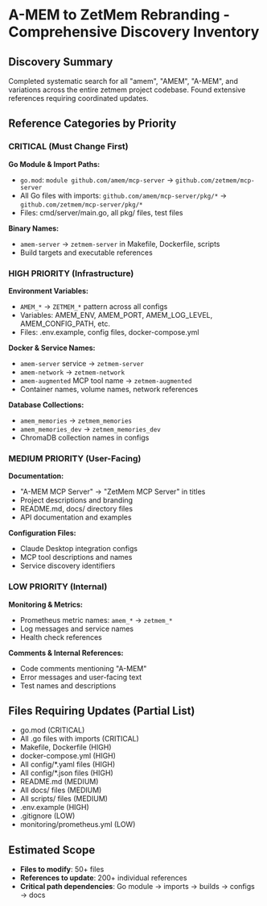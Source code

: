 # A-MEM to ZetMem Rebranding - Comprehensive Discovery Inventory

## Discovery Summary
Completed systematic search for all "amem", "AMEM", "A-MEM", and variations across the entire zetmem project codebase. Found extensive references requiring coordinated updates.

## Reference Categories by Priority

### CRITICAL (Must Change First)
**Go Module & Import Paths:**
- `go.mod`: `module github.com/amem/mcp-server` → `github.com/zetmem/mcp-server`
- All Go files with imports: `github.com/amem/mcp-server/pkg/*` → `github.com/zetmem/mcp-server/pkg/*`
- Files: cmd/server/main.go, all pkg/ files, test files

**Binary Names:**
- `amem-server` → `zetmem-server` in Makefile, Dockerfile, scripts
- Build targets and executable references

### HIGH PRIORITY (Infrastructure)
**Environment Variables:**
- `AMEM_*` → `ZETMEM_*` pattern across all configs
- Variables: AMEM_ENV, AMEM_PORT, AMEM_LOG_LEVEL, AMEM_CONFIG_PATH, etc.
- Files: .env.example, config files, docker-compose.yml

**Docker & Service Names:**
- `amem-server` service → `zetmem-server`
- `amem-network` → `zetmem-network`
- `amem-augmented` MCP tool name → `zetmem-augmented`
- Container names, volume names, network references

**Database Collections:**
- `amem_memories` → `zetmem_memories`
- `amem_memories_dev` → `zetmem_memories_dev`
- ChromaDB collection names in configs

### MEDIUM PRIORITY (User-Facing)
**Documentation:**
- "A-MEM MCP Server" → "ZetMem MCP Server" in titles
- Project descriptions and branding
- README.md, docs/ directory files
- API documentation and examples

**Configuration Files:**
- Claude Desktop integration configs
- MCP tool descriptions and names
- Service discovery identifiers

### LOW PRIORITY (Internal)
**Monitoring & Metrics:**
- Prometheus metric names: `amem_*` → `zetmem_*`
- Log messages and service names
- Health check references

**Comments & Internal References:**
- Code comments mentioning "A-MEM"
- Error messages and user-facing text
- Test names and descriptions

## Files Requiring Updates (Partial List)
- go.mod (CRITICAL)
- All .go files with imports (CRITICAL)
- Makefile, Dockerfile (HIGH)
- docker-compose.yml (HIGH)
- All config/*.yaml files (HIGH)
- All config/*.json files (HIGH)
- README.md (MEDIUM)
- All docs/ files (MEDIUM)
- All scripts/ files (MEDIUM)
- .env.example (HIGH)
- .gitignore (LOW)
- monitoring/prometheus.yml (LOW)

## Estimated Scope
- **Files to modify**: 50+ files
- **References to update**: 200+ individual references
- **Critical path dependencies**: Go module → imports → builds → configs → docs